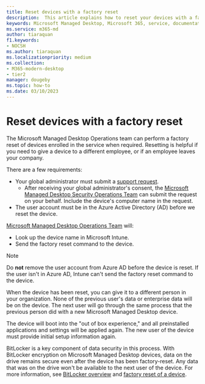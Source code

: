 ```yaml
---
title: Reset devices with a factory reset
description:  This article explains how to reset your devices with a factory reset
keywords: Microsoft Managed Desktop, Microsoft 365, service, documentation
ms.service: m365-md
author: tiaraquan
f1.keywords:
- NOCSH
ms.author: tiaraquan
ms.localizationpriority: medium
ms.collection: 
- M365-modern-desktop
- tier2
manager: dougeby
ms.topic: how-to
ms.date: 03/10/2023
---
```


# Reset devices with a factory reset

The Microsoft Managed Desktop Operations team can perform a factory reset of devices enrolled in the service when required. Resetting is helpful if you need to give a device to a different employee, or if an employee leaves your company.

There are a few requirements:

- Your global administrator must submit a [support request](../operate/support-request.md).
    - After receiving your global administrator's consent, the [Microsoft Managed Desktop Security Operations Team](../overview/support-teams.md#security-operations-center-team) can submit the request on your behalf. Include the device's computer name in the request.
- The user account must be in the Azure Active Directory (AD) before we reset the device.

[Microsoft Managed Desktop Operations Team](../overview/support-teams.md#service-engineering-team) will:

- Look up the device name in Microsoft Intune.
- Send the factory reset command to the device.

> [!NOTE]
> Do **not** remove the user account from Azure AD before the device is reset. If the user isn't in Azure AD, Intune can't send the factory reset command to the device.

When the device has been reset, you can give it to a different person in your organization. None of the previous user's data or enterprise data will be on the device. The next user will go through the same process that the previous person did with a new Microsoft Managed Desktop device.

The device will boot into the "out of box experience," and all preinstalled applications and settings will be applied again. The new user of the device must provide initial setup information again.

BitLocker is a key component of data security in this process. With BitLocker encryption on Microsoft Managed Desktop devices, data on the drive remains secure even after the device has been factory-reset. Any data that was on the drive won't be available to the next user of the device. For more information, see [BitLocker overview](/windows/security/information-protection/bitlocker/bitlocker-overview) and [factory reset of a device](/intune/remote-actions/devices-wipe#factory-reset-a-device).
